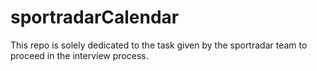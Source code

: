 # sportradarCalendar
This repo is solely dedicated to the task given by the sportradar team to proceed in the interview process.
